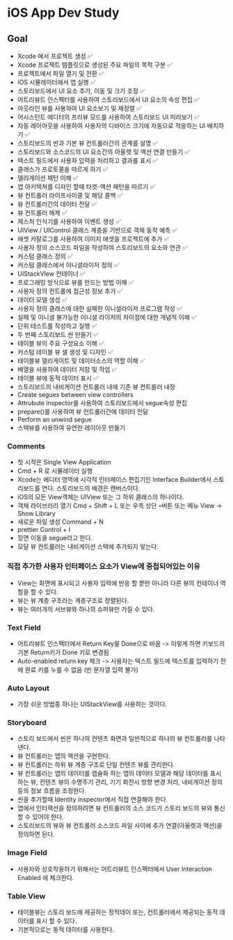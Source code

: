 #  iOS App Dev Study

##  Goal
- Xcode 에서 프로젝트 생성 ✅
- Xcode 프로젝트 템플릿으로 생성된 주요 파일의 목적 구분 ✅
- 프로젝트에서 파일 열기 및 전환 ✅
- iOS 시뮬레이터에서 앱 실행  ✅
- 스토리보드에서 UI 요소 추가, 이동 및 크기 조정 ✅
- 어트리뷰트 인스펙터를 사용하여 스토리보드에서 UI 요소의 속성 편집  ✅
- 아웃라인 뷰를 사용하여 UI 요소보기 및 재정렬  ✅
- 어시스턴트 에디터의 프리뷰 모드를 사용하여 스토리보드 UI 미리보기  ✅
- 자동 레이아웃을 사용하여 사용자의 디바이스 크기에 자동으로 적응하는 UI 배치하기 ✅
- 스토리보드의 씬과 기본 뷰 컨트롤러간의 관계를 설명 ✅
- 스토리보드와 소스코드의 UI 요소간의 아울렛 및 액션 연결 만들기 ✅
- 텍스트 필드에서 사용자 입력을 처리하고 결과를 표시 ✅
- 클래스가 프로토콜을 따르게 하기 ✅
- 델리게이션 패턴 이해 ✅
- 앱 아키텍쳐를 디자인 할때 타겟-액션 패턴을 따르기 ✅
- 뷰 컨트롤러 라이프사이클 및 해당 콜백 ✅
- 뷰 컨트롤러간의 데이터 전달 ✅
- 뷰 컨트롤러 해제 ✅
- 제스처 인식기를 사용하여 이벤트 생성 ✅
- UIView / UIControl 클래스 계층을 기반으로 객체 동작 예측 ✅
- 애셋 카탈로그를 사용하여 이미지 애셋을 프로젝트에 추가 ✅
- 사용자 정의 소스코드 파일을 작성하여 스토리보드의 요소와 연관 ✅
- 커스텀 클래스 정의 ✅
- 커스텀 클래스에서 이니셜라이저 정의 ✅
- UIStackVIew 컨테이너 ✅
- 프로그래밍 방식으로 뷰를 만드는 방법 이해 ✅
- 사용자 정의 컨트롤에 접근성 정보 추가 ✅
- 데이터 모델 생성 ✅
- 사용자 정의 클래스에 대한 실패한 이니셜라이저 프로그램 작성 ✅
- 실패 및 이니셜 불가능한 이니셜 라이저의 차이점에 대한 개념적 이해 ✅
- 단위 테스트를 작성하고 실행 ✅
- 두 번째 스토리보드 씬 만들기 ✅
- 테이블 뷰의 주요 구성요소 이해 ✅
- 커스텀 테이블 뷰 셀 생성 및 디자인 ✅
- 테이블뷰 델리게이트 및 데이터소스의 역할 이해 ✅
- 배열을 사용하여 데이터 저장 및 작업 ✅
- 테이블 뷰에 동적 데이터 표시 ✅
- 스토리보드의 내비게이션 컨트롤러 내에 기존 뷰 컨트롤러 내장
- Create segues between view controllers
- Attrubute inspector를 사용하여 스토리보드에서 segue속성 편집
- prepare()를 사용하여 뷰 컨트롤러간에 데이터 전달
- Perform an unwind segue
- 스택뷰를 사용하여 유연한 레이아웃 만들기


### Comments

- 첫 시작은 Single View Application
- Cmd + R 로 시뮬레이터 실행
- Xcode는 에디터 영역에 시각적 인터페이스 편집기인 Interface Builder에서 스토리보드를 연다. 스토리보드의 배경은 캔버스이다. 
- iOS의 모든 View객체는 UIView 또는 그 하위 클래스의 하나이다.
- 객체 라이브러리 열기 Cmd + Shift + L 또는 우측 상단 `+`버튼 또는 메뉴 View -> Show Library
- 새로운 파일 생성 Command + N
- prettier Control + I
- 장면 이동을 segue라고 한다.
- 모달 뷰 컨트롤러는 내비게이션 스택에 추가되지 앟는다.

### 직접 추가한 사용자 인터페이스 요소가 View에 중첩되어있는 이유
- View는 화면에 표시되고 사용자 입력에 반응 할 뿐만 아니라 다른 뷰의 컨테이너 역할을 할 수 있다.
- 뷰는 뷰 계층 구조라는 계층구조로 정렬된다.
- 뷰는 여러개의 서브뷰와 하나의 슈퍼뷰만 가질 수 있다.

### Text Field
- 어트리뷰트 인스펙터에서 Return Key를 Done으로 바꿈 -> 이렇게 하면 키보드의 기본 Return키가 Done 키로 변경됨
- Auto-enabled return key 체크 -> 사용자는 텍스트 필드에 텍스트를 입력하기 전에 완료 키를 누를 수 없음 (빈 문자열 입력 불가)

### Auto Layout
- 가장 쉬운 방법중 하나는 UIStackView를 사용하는 것이다.

### Storyboard
- 스토리 보드에서 씬은 하나의 컨텐츠 화면과 일반적으로 하나의 뷰 컨트롤러를 나타낸다.
- 뷰 컨트롤러는 앱의 액션을 구현한다.
- 뷰 컨트롤러는 하위 뷰 계층 구조로 단일 컨텐츠 뷰를 관리한다.
- 뷰 컨트롤러는 앱의 데이터를 캡슐화 하는 앱의 데이터 모델과 해당 데이터를 표시하는 뷰, 컨텐츠 뷰의 수명주기 관리, 기기 회전시 방향 변경 처리, 내비게이션 정의 등의 정보 흐름을 조정한다.
- 씬을 추가할때 Identity inspector에서 직접 연결해야 한다.
- 앱에서 인터랙션을 정의하려면 뷰 컨트롤러의 소스 코드가 스토리 보드의 뷰와 통신 할 수 있어야 한다.
- 스토리보드의 뷰와 뷰 컨트롤러 소스코드 파일 사이에 추가 연결(아울렛과 액션)을 정의하면 된다.

### Image Field
- 사용자와 상호작용하기 위해서는 어트리뷰트 인스펙터에서  User Interaction Enabled 에 체크한다.

### Table View
- 테이블뷰는 스토리 보드에 제공하는 정적데이 또는, 컨트롤러에서 제공되는 동적 데이터를 표시 할 수 있다.
- 기본적으로는 동적 데이터를 사용한다.
